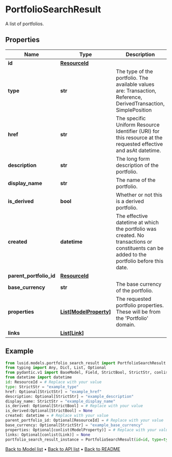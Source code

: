 # PortfolioSearchResult

A list of portfolios.
## Properties
Name | Type | Description | Notes
------------ | ------------- | ------------- | -------------
**id** | [**ResourceId**](ResourceId.md) |  | 
**type** | **str** | The type of the portfolio. The available values are: Transaction, Reference, DerivedTransaction, SimplePosition | 
**href** | **str** | The specific Uniform Resource Identifier (URI) for this resource at the requested effective and asAt datetime. | [optional] 
**description** | **str** | The long form description of the portfolio. | [optional] 
**display_name** | **str** | The name of the portfolio. | 
**is_derived** | **bool** | Whether or not this is a derived portfolio. | [optional] [readonly] 
**created** | **datetime** | The effective datetime at which the portfolio was created. No transactions or constituents can be added to the portfolio before this date. | 
**parent_portfolio_id** | [**ResourceId**](ResourceId.md) |  | [optional] 
**base_currency** | **str** | The base currency of the portfolio. | [optional] 
**properties** | [**List[ModelProperty]**](ModelProperty.md) | The requested portfolio properties. These will be from the &#39;Portfolio&#39; domain. | [optional] 
**links** | [**List[Link]**](Link.md) |  | [optional] 
## Example

```python
from lusid.models.portfolio_search_result import PortfolioSearchResult
from typing import Any, Dict, List, Optional
from pydantic.v1 import BaseModel, Field, StrictBool, StrictStr, conlist, constr, validator
from datetime import datetime
id: ResourceId = # Replace with your value
type: StrictStr = "example_type"
href: Optional[StrictStr] = "example_href"
description: Optional[StrictStr] = "example_description"
display_name: StrictStr = "example_display_name"
is_derived: Optional[StrictBool] = # Replace with your value
is_derived:Optional[StrictBool] = None
created: datetime = # Replace with your value
parent_portfolio_id: Optional[ResourceId] = # Replace with your value
base_currency: Optional[StrictStr] = "example_base_currency"
properties: Optional[conlist(ModelProperty)] = # Replace with your value
links: Optional[conlist(Link)] = None
portfolio_search_result_instance = PortfolioSearchResult(id=id, type=type, href=href, description=description, display_name=display_name, is_derived=is_derived, created=created, parent_portfolio_id=parent_portfolio_id, base_currency=base_currency, properties=properties, links=links)

```

[Back to Model list](../README.md#documentation-for-models) &#8226; [Back to API list](../README.md#documentation-for-api-endpoints) &#8226; [Back to README](../README.md)

